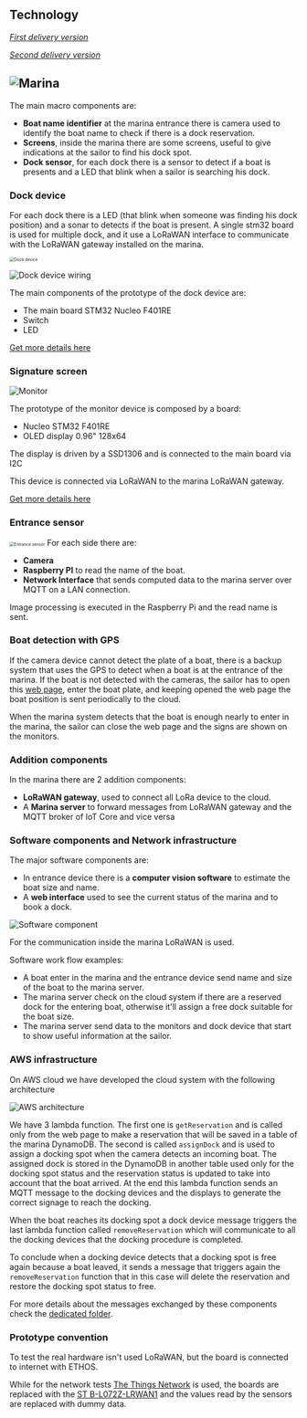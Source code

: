 ## Technology

*[First delivery version](https://github.com/kernel-machine/IoTGroupProject/tree/first_assignment/Technology.md)*

*[Second delivery version](https://github.com/kernel-machine/IoTGroupProject/tree/second_assignment/Technology.md)*

## ![Marina](resources/images/harbour.png)

The main macro components are:

- **Boat name identifier** at the marina entrance there is camera used to identify the boat name to check if there is a dock reservation.
- **Screens**, inside the marina there are some screens, useful to give indications at the sailor to find his dock spot.
- **Dock sensor**, for each dock there is a sensor to detect if a boat is presents and a LED that blink when a sailor is searching his dock.

### Dock device

For each dock there is a LED (that blink when someone was finding his dock position) and a sonar to detects if the boat is present.
A single stm32 board is used for multiple dock, and it use a LoRaWAN interface to communicate with the LoRaWAN gateway installed on the marina.

<img src="resources/images/dock_device.png" alt="Dock device" style="zoom: 50%;" />

![Dock device wiring](resources/images/dock_device_connection.png)

The main components of the prototype of the dock device are:

- The main board STM32 Nucleo F401RE
- Switch
- LED

[Get more details here](src/Devices/DockDevice)

### Signature screen

![Monitor](resources/images/Monitor%20connection.png)

The prototype of the monitor device is composed by a board:

- Nucleo STM32 F401RE
- OLED display 0.96" 128x64 

The display is driven by a SSD1306 and is connected to the main board via I2C 

This device is connected via LoRaWAN to the marina LoRaWAN gateway.

[Get more details here](src/Devices/MonitorDevice)

### Entrance sensor

<img src="resources/images/entrance_device.png" alt="Entrance sensor" style="zoom:50%;" />
For each side there are:

- **Camera** 
- **Raspberry PI** to read the name of the boat.
- **Network Interface** that sends computed data to the marina server over MQTT on a LAN connection.

Image processing is executed in the Raspberry Pi and the read name is sent.

### Boat detection with GPS

If the camera device cannot detect the plate of a boat, there is a backup system that uses the GPS to detect when a boat is at the entrance of the marina.
If the boat is not detected with the cameras, the sailor has to open this [web page](https://kernel-machine.github.io/IoTGroupProject/#/gps), enter the boat plate, and keeping opened the web page the boat position is sent periodically to the cloud.

When the marina system detects that the boat is enough nearly to enter in the marina, the sailor can close the web page and the signs are shown on the monitors.

### Addition components

In the marina there are 2 addition components:

- **LoRaWAN gateway**, used to connect all LoRa device to the cloud.
- A **Marina server** to forward messages from LoRaWAN gateway and the MQTT broker of IoT Core and vice versa 

### Software components and Network infrastructure

The major software components are:

- In entrance device there is a **computer vision software** to estimate the boat size and name.
- A **web interface**  used to see the current status of the marina and to book a dock.

![Software component](resources/images/network_infrastructure.png)

For the communication inside the marina LoRaWAN is used.

Software work flow examples:

- A boat enter in the marina and the entrance device send name and size of the boat to the marina server.
- The marina server check on the cloud system if there are a reserved dock for the entering boat, otherwise it'll assign a free dock suitable for the boat size.
- The marina server send data to the monitors and dock device that start to show useful information at the sailor.

### AWS infrastructure

On AWS cloud we have developed the cloud system with the following architecture

![AWS architecture](resources/images/architecture.png)

We have 3 lambda function. The first one is `getReservation` and is called only from the web page to make a reservation that will be saved in a table of the marina DynamoDB. The second is called `assignDock` and is used to assign a docking spot when the camera detects an incoming boat. The assigned dock is stored in the DynamoDB in another table used only for the docking spot status and the reservation status is updated to take into account that the boat arrived. At the end this lambda function sends an MQTT message to the docking devices and the displays to generate the correct signage to reach the docking.

When the boat reaches its docking spot a dock device message triggers the last lambda function called `removeReservation` which will communicate to all the docking devices that the docking procedure is completed.

To conclude when a docking device detects that a docking spot is free again because a boat leaved, it sends a message that triggers again the `removeReservation` function that in this case will delete the reservation and restore the docking spot status to free.

For more details about the messages exchanged by these components check the [dedicated folder](src/AWS).

### Prototype convention

To test the real hardware isn't used LoRaWAN, but the board is connected to internet with ETHOS.

While for the network tests [The Things Network](https://www.thethingsnetwork.org/) is used, the boards are replaced with the [ST B-L072Z-LRWAN1](https://www.iot-lab.info/docs/boards/st-b-l072z-lrwan1/) and the values read by the sensors are replaced with dummy data.
